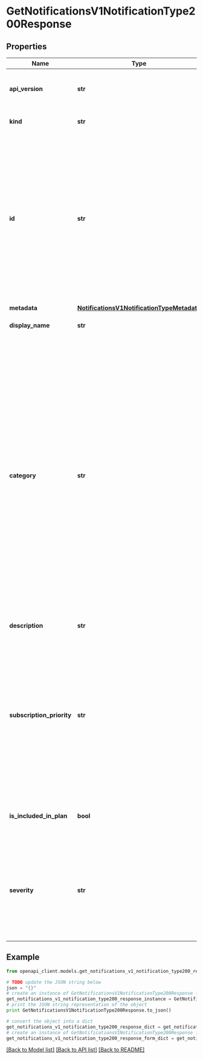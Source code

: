 # GetNotificationsV1NotificationType200Response


## Properties
Name | Type | Description | Notes
------------ | ------------- | ------------- | -------------
**api_version** | **str** | APIVersion defines the schema version of this representation of a resource. | [readonly] 
**kind** | **str** | Kind defines the object this REST resource represents. | [readonly] 
**id** | **str** | ID is the \&quot;natural identifier\&quot; for an object within its scope/namespace; it is normally unique across time but not space. That is, you can assume that the ID will not be reclaimed and reused after an object is deleted (\&quot;time\&quot;); however, it may collide with IDs for other object &#x60;kinds&#x60; or objects of the same &#x60;kind&#x60; within a different scope/namespace (\&quot;space\&quot;). | [readonly] 
**metadata** | [**NotificationsV1NotificationTypeMetadata**](NotificationsV1NotificationTypeMetadata.md) |  | [optional] 
**display_name** | **str** | Human readable display name of the notification type  | 
**category** | **str** | Represents the group with which the notification is associated. Notifications are grouped under certain categories for better organization. - BILLING_LICENSING: All billing, payments or licensing related notifications are grouped here. - SECURITY: All Confluent Cloud and Platform security related notifications are grouped here. - SERVICE: All Confluent services (eg. Kafka, Schema Registry, Connect etc.) related notifications are   grouped here. - ACCOUNT: All Confluent account related notifications are grouped here. For example: Billing, payment or license related notifications are grouped in BILLING_LICENSING category.  | 
**description** | **str** | Human readable description of the notification type  | 
**subscription_priority** | **str** | Indicates whether the notification is auto-subscribed and if the user can opt-out. - REQUIRED: the user is auto-subscribed to this notification and can&#39;t opt-out. - RECOMMENDED: the user is auto-subscribed to this notification and can opt-out. - OPTIONAL: the user is not auto-subscribed to this notification but can explicitly subscribe to it.  | 
**is_included_in_plan** | **bool** | Whether this notification is available to subscribe or not as per the user&#39;s current billing plan.  | 
**severity** | **str** | Severity indicates the impact of this notification. - CRITICAL: a high impact notification which needs immediate attention. - WARN: a warning notification which can be addressed now or later. - INFO: an informational notification.  | 

## Example

```python
from openapi_client.models.get_notifications_v1_notification_type200_response import GetNotificationsV1NotificationType200Response

# TODO update the JSON string below
json = "{}"
# create an instance of GetNotificationsV1NotificationType200Response from a JSON string
get_notifications_v1_notification_type200_response_instance = GetNotificationsV1NotificationType200Response.from_json(json)
# print the JSON string representation of the object
print GetNotificationsV1NotificationType200Response.to_json()

# convert the object into a dict
get_notifications_v1_notification_type200_response_dict = get_notifications_v1_notification_type200_response_instance.to_dict()
# create an instance of GetNotificationsV1NotificationType200Response from a dict
get_notifications_v1_notification_type200_response_form_dict = get_notifications_v1_notification_type200_response.from_dict(get_notifications_v1_notification_type200_response_dict)
```
[[Back to Model list]](../ccloud/README.md#documentation-for-models) [[Back to API list]](../ccloud/README.md#documentation-for-api-endpoints) [[Back to README]](../ccloud/README.md)


